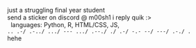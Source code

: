 just a struggling final year student\
send a sticker on discord @ m00sh1 i reply quik :>\
&nbsp; 
languages: Python, R, HTML/CSS, JS, \
```.. .-/ .-../ .../ --- .../ .--./ ./ .-/ -.- --/ ---/ .-./ .``` \
hehe
